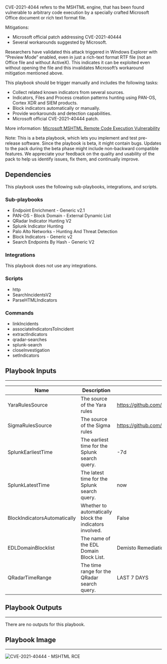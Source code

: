 CVE-2021-4044 refers to the MSHTML engine, that has been found vulnerable to arbitrary code execution by a specially crafted Microsoft Office document or rich text format file. 

Mitigations:
* Microsoft official patch addressing CVE-2021-40444 
* Several workarounds suggested by Microsoft.

Researchers have validated this attack triggered in Windows Explorer with “Preview Mode” enabled, even in just a rich-text format RTF file (not an Office file and without ActiveX). This indicates it can be exploited even without opening the file and this invalidates Microsoft’s workaround mitigation mentioned above.

This playbook should be trigger manually and includes the following tasks: 

* Collect related known indicators from several sources.
* Indicators, Files and Process creation patterns hunting using PAN-OS, Cortex XDR and SIEM products.
* Block indicators automatically or manually.
* Provide workarounds and detection capabilities.
* Microsoft official CVE-2021-40444 patch.

More information:
[Microsoft MSHTML Remote Code Execution Vulnerability](https://msrc.microsoft.com/update-guide/vulnerability/CVE-2021-40444)

Note: This is a beta playbook, which lets you implement and test pre-release software. Since the playbook is beta, it might contain bugs. Updates to the pack during the beta phase might include non-backward compatible features. We appreciate your feedback on the quality and usability of the pack to help us identify issues, fix them, and continually improve.


## Dependencies

This playbook uses the following sub-playbooks, integrations, and scripts.

### Sub-playbooks

* Endpoint Enrichment - Generic v2.1
* PAN-OS - Block Domain - External Dynamic List
* QRadar Indicator Hunting V2
* Splunk Indicator Hunting
* Palo Alto Networks - Hunting And Threat Detection
* Block Indicators - Generic v2
* Search Endpoints By Hash - Generic V2

### Integrations

This playbook does not use any integrations.

### Scripts

* http
* SearchIncidentsV2
* ParseHTMLIndicators

### Commands

* linkIncidents
* associateIndicatorsToIncident
* extractIndicators
* qradar-searches
* splunk-search
* closeInvestigation
* setIndicators

## Playbook Inputs

---

| **Name** | **Description** | **Default Value** | **Required** |
| --- | --- | --- | --- |
| YaraRulesSource | The source of the Yara rules | https://github.com/Neo23x0/signature-base/blob/master/yara/expl_cve_2021_40444.yar | Optional |
| SigmaRulesSource | The source of the Sigma rules | https://github.com/SigmaHQ/sigma/blob/master/rules/windows/file_event/win_file_winword_cve_2021_40444.yml | Optional |
| SplunkEarliestTime | The earliest time for the Splunk search query. | -7d | Optional |
| SplunkLatestTime | The latest time for the Splunk search query. | now | Optional |
| BlockIndicatorsAutomatically | Whether to automatically block the indicators involved. | False | Optional |
| EDLDomainBlocklist | The name of the EDL Domain Block List. | Demisto Remediation - Domain EDL | Optional |
| QRadarTimeRange | The time range for the QRadar search query. | LAST 7 DAYS | Optional |

## Playbook Outputs

---
There are no outputs for this playbook.

## Playbook Image

---

![CVE-2021-40444 - MSHTML RCE](../doc_files/CVE-2021-40444_-_MSHTML_RCE.png)
